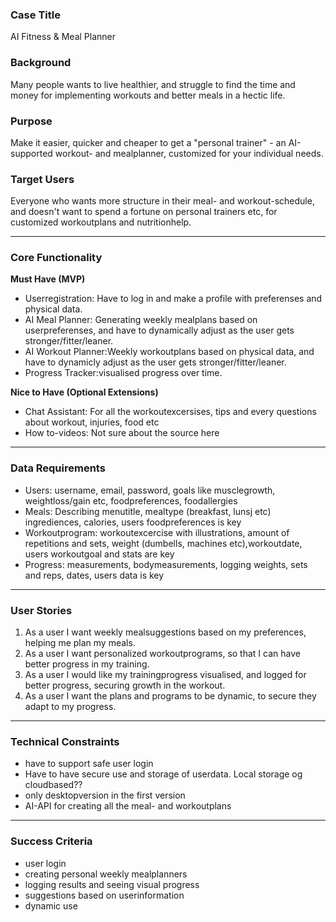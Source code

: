 ### Case Title
AI Fitness & Meal Planner

### Background
Many people wants to live healthier, and struggle to find the time and money for implementing workouts and better meals in a hectic life. 
### Purpose
Make it easier, quicker and cheaper to get a "personal trainer" - an AI-supported workout- and mealplanner, customized for your individual needs.

### Target Users
Everyone who wants more structure in their meal- and workout-schedule, and doesn't want to spend a fortune on personal trainers etc, for customized workoutplans and nutritionhelp.

---

### Core Functionality

**Must Have (MVP)**
- Userregistration: Have to log in and make a profile with preferenses and physical data.
- AI Meal Planner: Generating weekly mealplans based on userpreferenses, and have to dynamically adjust as the user gets stronger/fitter/leaner. 
- AI Workout Planner:Weekly workoutplans based on physical data, and have to dynamicly adjust as the user gets stronger/fitter/leaner. 
- Progress Tracker:visualised progress over time. 

**Nice to Have (Optional Extensions)**
- Chat Assistant: For all the workoutexcersises, tips and every questions about workout, injuries, food etc
- How to-videos: Not sure about the source here

---

### Data Requirements
- Users: username, email, password, goals like musclegrowth, weightloss/gain etc, foodpreferences, foodallergies   
- Meals: Describing menutitle, mealtype (breakfast, lunsj etc) ingrediences, calories, users foodpreferences is key 
- Workoutprogram: workoutexcercise with illustrations, amount of repetitions and sets, weight (dumbells, machines etc),workoutdate, users workoutgoal and stats are key  
- Progress: measurements, bodymeasurements, logging weights, sets and reps, dates, users data is key

---

### User Stories
1. As a user I want weekly mealsuggestions based on my preferences, helping me plan my meals.
2. As a user I want personalized workoutprograms, so that I can have better progress in my training.  
3. As a user I would like my trainingprogress visualised, and logged for better progress, securing growth in the workout.  
4. As a user I want the plans and programs to be dynamic, to secure they adapt to my progress.

---


### Technical Constraints
- have to support safe user login
- Have to have secure use and storage of userdata. Local storage og cloudbased??
- only desktopversion in the first version
- AI-API for creating all the meal- and workoutplans 


---

### Success Criteria
- user login
- creating personal weekly mealplanners
- logging results and seeing visual progress
- suggestions based on userinformation 
- dynamic use
